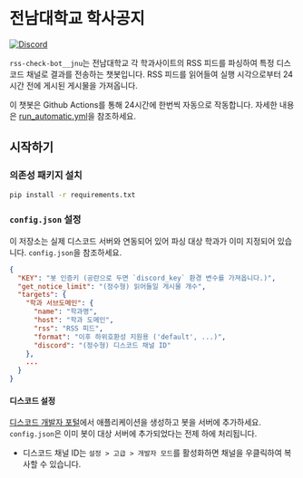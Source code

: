 # 전남대학교 학사공지
[![Discord](https://img.shields.io/badge/참여하기-전남대학교%20학사공지-7289DA?logo=discord&logoColor=white)](https://jnu.ho9.me)

`rss-check-bot__jnu`는 전남대학교 각 학과사이트의 RSS 피드를 파싱하여 특정 디스코드 채널로 결과를 전송하는 챗봇입니다. RSS 피드를 읽어들여 실행 시각으로부터 24시간 전에 게시된 게시물을 가져옵니다.  

이 챗봇은 Github Actions를 통해 24시간에 한번씩 자동으로 작동합니다. 자세한 내용은 [run_automatic.yml](./.github/workflows/run_automatic.yml)을 참조하세요.

## 시작하기
### 의존성 패키지 설치
```sh
pip install -r requirements.txt
```

### `config.json` 설정
이 저장소는 실제 디스코드 서버와 연동되어 있어 파싱 대상 학과가 이미 지정되어 있습니다. `config.json`을 참조하세요.  

```json
{
  "KEY": "봇 인증키 (공란으로 두면 `discord_key` 환경 변수를 가져옵니다.)",
  "get_notice_limit": "(정수형) 읽어들일 게시물 개수",
  "targets": {
    "학과 서브도메인": {
      "name": "학과명",
      "host": "학과 도메인",
      "rss": "RSS 피드",
      "format": "이후 하위호환성 지원용 ('default', ...)",
      "discord": "(정수형) 디스코드 채널 ID"
    },
    ...
  }
}
```

#### 디스코드 설정
[디스코드 개발자 포털](https://discord.com/developers)에서 애플리케이션을 생성하고 봇을 서버에 추가하세요. `config.json`은 이미 봇이 대상 서버에 추가되었다는 전제 하에 처리됩니다.  

* 디스코드 채널 ID는 `설정 > 고급 > 개발자 모드`를 활성화하면 채널을 우클릭하여 복사할 수 있습니다.